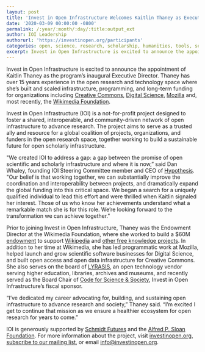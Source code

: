 ```yaml
---
layout: post
title: 'Invest in Open Infrastructure Welcomes Kaitlin Thaney as Executive Director'
date: '2020-03-09 00:00:00 -0800'
permalink: /:year/:month/:day/:title:output_ext
author: IOI Leadership
authorurl: 'https://investinopen.org/participants'
categories: open, science, research, scholarship, humanities, tools, services, platforms, infrastructure, roadmap, funding, webinars, census, hiring, ioi, investments, executive, director
excerpt: Invest in Open Infrastructure is excited to announce the appointment of Kaitlin Thaney as the program’s inaugural Executive Director. Thaney has over 15 years experience in the open research and technology space where she’s built and scaled infrastructure, programming, and long-term funding for organizations including Creative Commons, Digital Science, Mozilla and, most recently, the Wikimedia Foundation.
---
```

Invest in Open Infrastructure is excited to announce the appointment of Kaitlin Thaney as the program’s inaugural Executive Director. Thaney has over 15 years experience in the open research and technology space where she’s built and scaled infrastructure, programming, and long-term funding for organizations including [Creative Commons](https://creativecommons.org/about/program-areas/open-science/), [Digital Science](https://www.digital-science.com/), [Mozilla](https://foundation.mozilla.org/en/) and, most recently, the [Wikimedia Foundation](https://wikimediafoundation.org/).

Invest in Open Infrastructure (IOI) is a not-for-profit project designed to foster a shared, interoperable, and community-driven network of open infrastructure to advance research. The project aims to serve as a trusted ally and resource for a global coalition of projects, organizations, and funders in the open research space, together working to build a sustainable future for open scholarly infrastructure.

"We created IOI to address a gap: a gap between the promise of open scientific and scholarly infrastructure and where it is now,” said Dan Whaley, founding IOI Steering Committee member and CEO of [Hypothesis](https://web.hypothes.is/). "Our belief is that working together, we can substantially improve the coordination and interoperability between projects, and dramatically expand the global funding into this critical space. We began a search for a uniquely qualified individual to lead this effort and were thrilled when Kaitlin signaled her interest. Those of us who know her achievements understand what a remarkable match she is for this role. We’re looking forward to the transformation we can achieve together."

Prior to joining Invest in Open Infrastructure, Thaney was the Endowment Director at the Wikimedia Foundation, where she worked to build a $60M [endowment](https://wikimediaendowment.org/) to support [Wikipedia](https://www.wikipedia.org/) and [other free knowledge projects](https://wikimediafoundation.org/our-work/wikimedia-projects/). In addition to her time at Wikimedia, she has led programmatic work at Mozilla, helped launch and grow scientific software businesses for Digital Science, and built open access and open data infrastructure for Creative Commons. She also serves on the board of [LYRASIS](https://www.lyrasis.org/Pages/Main.aspx), an open technology vendor serving higher education, libraries, archives and museums, and recently served as the Board Chair of [Code for Science & Society](https://codeforscience.org/), Invest in Open Infrastructure’s fiscal sponsor.

“I’ve dedicated my career advocating for, building, and sustaining open infrastructure to advance research and society,” Thaney said. “I’m excited I get to continue that mission as we ensure a healthier ecosystem for open research for years to come.”

IOI is generously supported by [Schmidt Futures](https://schmidtfutures.com/) and the [Alfred P. Sloan Foundation](https://sloan.org/). For more information about the project, visit [investinopen.org](https://www.investinopen.org), [subscribe to our mailing list](http://eepurl.com/gPdzGf), or email [info@investinopen.org](mailto:info@investinopen.org).

